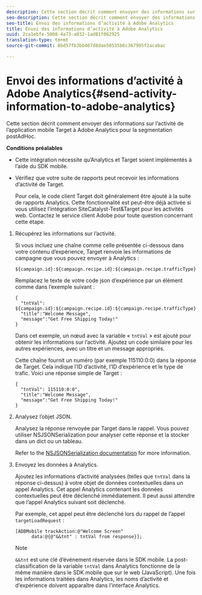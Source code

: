```yaml
---
description: Cette section décrit comment envoyer des informations sur l’activité de l’application mobile Target à Adobe Analytics pour la segmentation postAdHoc.
seo-description: Cette section décrit comment envoyer des informations sur l’activité de l’application mobile Target à Adobe Analytics pour la segmentation postAdHoc.
seo-title: Envoi des informations d’activité à Adobe Analytics
title: Envoi des informations d’activité à Adobe Analytics
uuid: 2ca1ebfe-5008-4a73-a032-1ad81f062925
translation-type: tm+mt
source-git-commit: 8bd57fb3bb467d8dae50535b6c367995f2acabac

---
```



# Envoi des informations d’activité à Adobe Analytics{#send-activity-information-to-adobe-analytics}

Cette section décrit comment envoyer des informations sur l’activité de l’application mobile Target à Adobe Analytics pour la segmentation postAdHoc.

**Conditions préalables**

* Cette intégration nécessite qu’Analytics et Target soient implémentés à l’aide du SDK mobile.
* Vérifiez que votre suite de rapports peut recevoir les informations d’activité de Target.

   Pour cela, le code client Target doit généralement être ajouté à la suite de rapports Analytics. Cette fonctionnalité est peut-être déjà activée si vous utilisez l’intégration SiteCatalyst-Test&amp;Target pour les activités web. Contactez le service client Adobe pour toute question concernant cette étape.

1. Récupérez les informations sur l’activité.

   Si vous incluez une chaîne comme celle présentée ci-dessous dans votre contenu d’expérience, Target renvoie les informations de campagne que vous pouvez envoyer à Analytics :

   ```
   ${campaign.id}:${campaign.recipe.id}:${campaign.recipe.trafficType}
   ```

   Remplacez le texte de votre code json d’expérience par un élément comme dans l’exemple suivant :

   ```
   { 
     "tntVal": ${campaign.id}:${campaign.recipe.id}:${campaign.recipe.trafficType}", 
     "title":"Welcome Message", 
     "message":"Get Free Shipping Today!" 
   }
   ```

   Dans cet exemple, un nœud avec la variable « `tntVal` » est ajouté pour obtenir les informations sur l’activité. Ajoutez un code similaire pour les autres expériences, avec un titre et un message appropriés.

   Cette chaîne fournit un numéro (par exemple 115110:0:0) dans la réponse de Target. Cela indique l’ID d’activité, l’ID d’expérience et le type de trafic. Voici une réponse simple de Target :

   ```
   { 
     "tntVal": 115110:0:0", 
     "title":"Welcome Message", 
     "message":"Get Free Shipping Today!" 
   }
   ```

1. Analysez l’objet JSON.

   Analysez la réponse renvoyée par Target dans le rappel. Vous pouvez utiliser NSJSONSerialization pour analyser cette réponse et la stocker dans un dict ou un tableau.

   Refer to the [NSJSONSerialization documentation](https://developer.apple.com/library/ios/documentation/Foundation/Reference/NSJSONSerialization_Class/#//apple_ref/occ/clm/NSJSONSerialization/JSONObjectWithData:options:error) for more information.
1. Envoyez les données à Analytics.

   Ajoutez les informations d’activité analysées (telles que `tntVal` dans la réponse ci-dessus) à votre objet de données contextuelles dans un appel Analytics. Cet appel Analytics contenant les données contextuelles peut être déclenché immédiatement. Il peut aussi attendre que l’appel Analytics suivant soit déclenché.

   Par exemple, cet appel peut être déclenché lors du rappel de l’appel `targetLoadRequest` :

   ```
   [ADBMobile trackAction:@"Welcome Screen"  
         data:@{@"&&tnt" : tntVal from response}];
   ```

   >[!NOTE]
   >
   >`&&tnt` est une clé d’événement réservée dans le SDK mobile. La post-classification de la variable `tntVal` dans Analytics fonctionne de la même manière dans le SDK mobile que sur le web (JavaScript). Une fois les informations traitées dans Analytics, les noms d’activité et d’expérience doivent apparaître dans l’interface Analytics.

